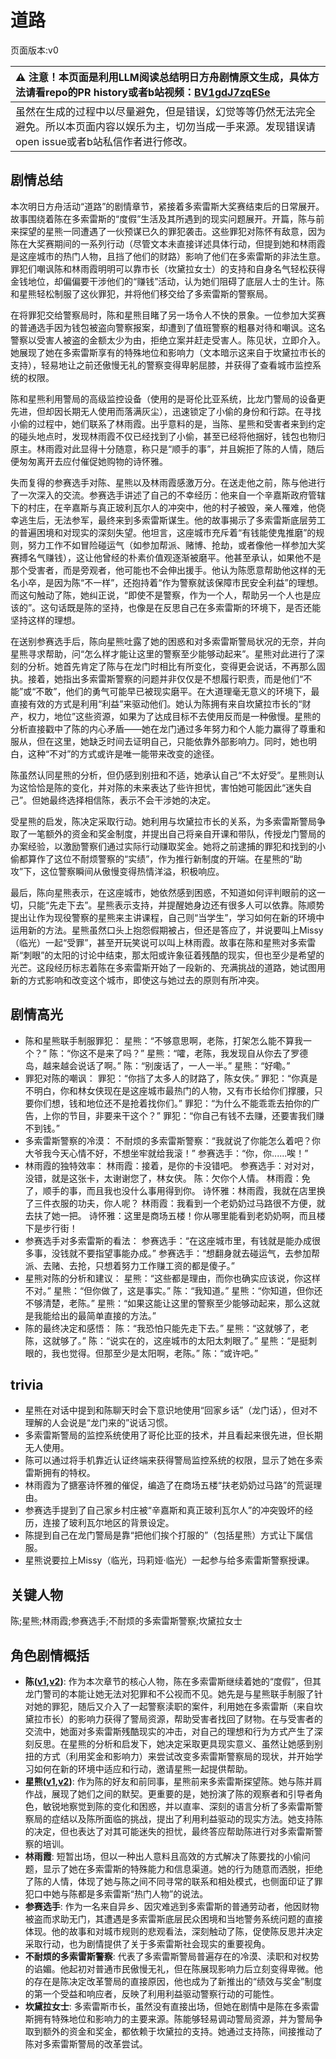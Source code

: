 # 道路
页面版本:v0
 

| :warning: 注意！本页面是利用LLM阅读总结明日方舟剧情原文生成，具体方法请看repo的PR history或者b站视频：[BV1gdJ7zqESe](https://www.bilibili.com/video/BV1gdJ7zqESe/)         |
|:----------------------------|
| 虽然在生成的过程中以尽量避免，但是错误，幻觉等等仍然无法完全避免。所以本页面内容以娱乐为主，切勿当成一手来源。发现错误请open issue或者b站私信作者进行修改。|



## 剧情总结
本次明日方舟活动“道路”的剧情章节，紧接着多索雷斯大奖赛结束后的日常展开。故事围绕着陈在多索雷斯的“度假”生活及其所遇到的现实问题展开。开篇，陈与前来探望的星熊一同遭遇了一伙预谋已久的罪犯袭击。这些罪犯对陈怀有敌意，因为陈在大奖赛期间的一系列行动（尽管文本未直接详述具体行动，但提到她和林雨霞是这座城市的热门人物，且挡了他们的财路）影响了他们在多索雷斯的非法生意。罪犯们嘲讽陈和林雨霞明明可以靠市长（坎黛拉女士）的支持和自身名气轻松获得金钱地位，却偏偏要干涉他们的“赚钱”活动，认为她们阻碍了底层人士的生计。陈和星熊轻松制服了这伙罪犯，并将他们移交给了多索雷斯的警察局。

在将罪犯交给警察局时，陈和星熊目睹了另一场令人不快的景象。一位参加大奖赛的普通选手因为钱包被盗向警察报案，却遭到了值班警察的粗暴对待和嘲讽。这名警察以受害人被盗的金额太少为由，拒绝立案并赶走受害人。陈见状，立即介入。她展现了她在多索雷斯享有的特殊地位和影响力（文本暗示这来自于坎黛拉市长的支持），轻易地让之前还傲慢无礼的警察变得卑躬屈膝，并获得了查看城市监控系统的权限。

陈和星熊利用警局的高级监控设备（使用的是哥伦比亚系统，比龙门警局的设备更先进，但却因长期无人使用而落满灰尘），迅速锁定了小偷的身份和行踪。在寻找小偷的过程中，她们联系了林雨霞。出乎意料的是，当陈、星熊和受害者来到约定的碰头地点时，发现林雨霞不仅已经找到了小偷，甚至已经将他捆好，钱包也物归原主。林雨霞对此显得十分随意，称只是“顺手的事”，并且婉拒了陈的人情，随后便匆匆离开去应付催促她购物的诗怀雅。

失而复得的参赛选手对陈、星熊以及林雨霞感激万分。在送走他之前，陈与他进行了一次深入的交流。参赛选手讲述了自己的不幸经历：他来自一个辛嘉斯政府管辖下的村庄，在辛嘉斯与真正玻利瓦尔人的冲突中，他的村子被毁，亲人罹难，他侥幸逃生后，无法参军，最终来到多索雷斯谋生。他的故事揭示了多索雷斯底层劳工的普遍困境和对现实的深刻失望。他坦言，这座城市充斥着“有钱能使鬼推磨”的规则，努力工作不如冒险碰运气（如参加帮派、赌博、抢劫，或者像他一样参加大奖赛搏名气赚钱），这让他曾经的朴素价值观逐渐被磨平。他甚至承认，如果他不是那个受害者，而是旁观者，他可能也不会伸出援手。他认为陈愿意帮助他这样的无名小卒，是因为陈“不一样”，还抱持着“作为警察就该保障市民安全利益”的理想。而这句触动了陈，她纠正说，“即使不是警察，作为一个人，帮助另一个人也是应该的”。这句话既是陈的坚持，也像是在反思自己在多索雷斯的环境下，是否还能坚持这样的理想。

在送别参赛选手后，陈向星熊吐露了她的困惑和对多索雷斯警局状况的无奈，并向星熊寻求帮助，问“怎么样才能让这里的警察至少能够动起来”。星熊对此进行了深刻的分析。她首先肯定了陈与在龙门时相比有所变化，变得更会说话，不再那么固执。接着，她指出多索雷斯警察的问题并非仅仅是不想履行职责，而是他们“不能”或“不敢”，他们的勇气可能早已被现实磨平。在大道理毫无意义的环境下，最直接有效的方式是利用“利益”来驱动他们。她认为陈拥有来自坎黛拉市长的“财产，权力，地位”这些资源，如果为了达成目标不去使用反而是一种傲慢。星熊的分析直接戳中了陈的内心矛盾——她在龙门通过多年努力和个人能力赢得了尊重和服从，但在这里，她缺乏时间去证明自己，只能依靠外部影响力。同时，她也明白，这种“不对”的方式或许是唯一能带来改变的途径。

陈虽然认同星熊的分析，但仍感到别扭和不适，她承认自己“不太好受”。星熊则认为这恰恰是陈的变化，并对陈的未来表达了些许担忧，害怕她可能因此“迷失自己”。但她最终选择相信陈，表示不会干涉她的决定。

受星熊的启发，陈决定采取行动。她利用与坎黛拉市长的关系，为多索雷斯警局争取了一笔额外的资金和奖金制度，并提出自己将亲自开课和带队，传授龙门警局的办案经验，以激励警察们通过实际行动赚取奖金。她将之前逮捕的罪犯和找到的小偷都算作了这位不耐烦警察的“实绩”，作为推行新制度的开端。在星熊的“助攻”下，这位警察瞬间从傲慢变得热情洋溢，积极响应。

最后，陈向星熊表示，在这座城市，她依然感到困惑，不知道如何评判眼前的这一切，只能“先走下去”。星熊表示支持，并提醒她身边还有很多人可以依靠。陈顺势提出让作为现役警察的星熊来主讲课程，自己则“当学生”，学习如何在新的环境中运用新的方法。星熊虽然口头上抱怨假期被占，但还是答应了，并说要叫上Missy（临光）一起“受罪”，甚至开玩笑说可以叫上林雨霞。故事在陈和星熊对多索雷斯“刺眼”的太阳的讨论中结束，那太阳或许象征着残酷的现实，但也至少是希望的光芒。这段经历标志着陈在多索雷斯开始了一段新的、充满挑战的道路，她试图用新的方式影响和改变这个城市，即使这与她过去的原则有所冲突。
## 剧情高光
*   陈和星熊联手制服罪犯：
    星熊：“不够意思啊，老陈，打架怎么能不算我一个？”
    陈：“你这不是来了吗？”
    星熊：“嚯，老陈，我发现自从你去了罗德岛，越来越会说话了啊。”
    陈：“别废话了，一人一半。”
    星熊：“好嘞。”
*   罪犯对陈的嘲讽：
    罪犯：“你挡了太多人的财路了，陈女侠。”
    罪犯：“你真是不明白，你和林女侠现在是这座城市最热门的人物，又有市长给你们撑腰，只要你们想，钱和地位还不是抢着找你们。”
    罪犯：“为什么不能乖乖去拍你的广告，上你的节目，非要来干这个？”
    罪犯：“你自己有钱不去赚，还要害我们赚不到钱。”
*   多索雷斯警察的冷漠：
    不耐烦的多索雷斯警察：“我就说了你能怎么着吧？你大爷我今天心情不好，不想坐牢就给我滚！”
    参赛选手：“你，你......唉！”
*   林雨霞的独特效率：
    林雨霞：接着，是你的卡没错吧。
    参赛选手：对对对，没错，就是这张卡，太谢谢您了，林女侠。
    陈：欠你个人情。
    林雨霞：免了，顺手的事，而且我也没什么事用得到你。
    诗怀雅：林雨霞，我就在店里换了三件衣服的功夫，你人呢？
    林雨霞：我看到一个老奶奶过马路很不方便，就去扶了她一把。
    诗怀雅：这里是商场五楼！你从哪里能看到老奶奶啊，而且楼下是步行街！
*   参赛选手对多索雷斯的看法：
    参赛选手：“在这座城市里，有钱就是能办成很多事，没钱就不要指望事能办成。”
    参赛选手：“想翻身就去碰运气，去参加帮派、去赌、去抢，只想着努力工作赚工资的都是傻子。”
*   星熊对陈的分析和建议：
    星熊：“这些都是理由，而你也确实应该说，你这样不对。”
    星熊：“但你做了，这是事实。”
    陈：“我知道。”
    星熊：“你知道，但你还不够清楚，老陈。”
    星熊：“如果这能让这里的警察至少能够动起来，那么这就是我能给出的最简单直接的方法。”
*   陈的最终决定和感悟：
    陈：“我恐怕只能先走下去。”
    星熊：“这就够了，老陈，这就够了。”
    陈：“说实在的，这座城市的太阳太刺眼了。”
    星熊：“是挺刺眼的，我也觉得。但那至少是太阳啊，老陈。”
    陈：“或许吧。”
## trivia
*   星熊在对话中提到和陈聊天时会下意识地使用“回家乡话”（龙门话），但对不理解的人会说是“龙门来的”说话习惯。
*   多索雷斯警局的监控系统使用了哥伦比亚的技术，并且看起来很先进，但长期无人使用。
*   陈可以通过将手机靠近认证终端来获得警局监控系统的权限，显示了她在多索雷斯拥有的特权。
*   林雨霞为了搪塞诗怀雅的催促，编造了在商场五楼“扶老奶奶过马路”的荒诞理由。
*   参赛选手提到了自己家乡村庄被“辛嘉斯和真正玻利瓦尔人”的冲突毁坏的经历，连接了玻利瓦尔地区的背景设定。
*   陈提到自己在龙门警局是靠“把他们挨个打服的”（包括星熊）方式让下属信服。
*   星熊说要拉上Missy（临光，玛莉娅·临光）一起参与给多索雷斯警察授课。
## 关键人物
陈;星熊;林雨霞;参赛选手;不耐烦的多索雷斯警察;坎黛拉女士
## 角色剧情概括
-   **陈([v1](../chars/char_010_chen.md),[v2](../char_v3/char_010_chen.md))**: 作为本次章节的核心人物，陈在多索雷斯继续着她的“度假”，但其龙门警司的本能让她无法对犯罪和不公视而不见。她先是与星熊联手制服了针对她的罪犯，随后又介入了一起警察渎职的案件，利用她在多索雷斯（来自坎黛拉市长）的影响力获得了警局资源，帮助受害者找回了财物。在与受害者的交流中，她面对多索雷斯残酷现实的冲击，对自己的理想和行为方式产生了深刻反思。在星熊的分析和启发下，她决定采取更具现实意义、虽然让她感到别扭的方式（利用奖金和影响力）来尝试改变多索雷斯警察局的现状，并开始学习如何在新的环境中适应和行动，邀请星熊一起提供帮助。
-   **星熊([v1](../chars/char_136_hsguma.md),[v2](../char_v3/char_136_hsguma.md))**: 作为陈的好友和前同事，星熊前来多索雷斯探望陈。她与陈并肩作战，展现了她们之间的默契。更重要的是，她扮演了陈的观察者和引导者角色，敏锐地察觉到陈的变化和困惑，并以直率、深刻的语言分析了多索雷斯警察局的症结以及陈所面临的挑战，提出了利用利益驱动的现实方法。她支持陈的决定，但也表达了对其可能迷失的担忧，最终答应帮助陈进行对多索雷斯警察的培训。
-   **林雨霞**: 短暂出场，但以一种出人意料且高效的方式解决了陈要找的小偷问题，显示了她在多索雷斯的特殊能力和信息渠道。她的行为随意而洒脱，拒绝了陈的人情，体现了她与陈之间不同寻常的联系和相处模式，也侧面印证了罪犯口中她与陈都是多索雷斯“热门人物”的说法。
-   **参赛选手**: 作为一名来自异乡、因灾难逃到多索雷斯的普通劳动者，他因财物被盗而求助无门，其遭遇是多索雷斯底层民众困境和当地警务系统问题的直接体现。他的故事和对城市规则的悲观看法，深刻触动了陈，促使陈反思并决定采取行动，也为剧情提供了关于多索雷斯社会现实的重要视角。
-   **不耐烦的多索雷斯警察**: 代表了多索雷斯警局普遍存在的冷漠、渎职和对权势的谄媚。他起初对普通市民傲慢无礼，但在陈展现影响力后立刻变得卑微。他的存在是陈决定改革警局的直接原因，他也成为了新推出的“绩效与奖金”制度的第一个受益和响应者，反映了利用利益驱动警察行动的可能性。
-   **坎黛拉女士**: 多索雷斯市长，虽然没有直接出场，但她在剧情中是陈在多索雷斯拥有特殊地位和影响力的主要来源。陈能够轻易调动警局资源，并为警局争取到额外的资金和奖金，都依赖于坎黛拉的支持。她通过支持陈，间接推动了陈对多索雷斯警局的改革尝试。
